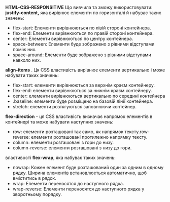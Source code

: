 **HTML-CSS-RESPONSITIVE**
Що вивчила та зможу використовувати:
**justify-content,** яка вирівнює елементи по горизонталі й набуває таких значень:
- flex-start: Елементи вирівнюються по лівій стороні контейнера.
- flex-end: Елементи вирівнюються по правій стороні контейнера.
- center: Елементи вирівнюються по центру контейнера.
- space-between: Елементи буде зображено з рівними відступами поміж них.
- space-around: Елементи буде зображено з рівними відступами навколо них.

**align-items** . Ця CSS властивість вирівнює елементи вертикально і може набувати таких значень:

- flex-start: елементи вирівнюються за верхнім краєм контейнеру.
- flex-end: елементи вирівнюються за нижнім краєм контейнеру.
- center: елементи вирівнюються вертикально по середині контейнера
- .baseline: елементи буде розміщено на базовій лінії контейнера.
- stretch: елементи розтягуються заповнюючи контейнер.

**flex-direction** - ця CSS властивість визначає напрямок елементів в контейнері та може набувати наступних значень:

- row: елементи розташовані так само, як напрямок тексту.row-reverse: елементи розташовані протилежно напрямку тексту.
- column: елементи розташовані з гори до низу.
- column-reverse: елементи розташовані з низу до гори.

властивості **flex-wrap**, яка набуває таких значень:

- nowrap: Кожен елемент буде розташований один за одним в одному рядку. Ширина елементів встановлюється автоматично, щоб вміститись в рядок.
- wrap: Елементи переносятся до наступного рядка.
- wrap-reverse: Елементи переносятся до наступного рядка у зворотньому порядку.
